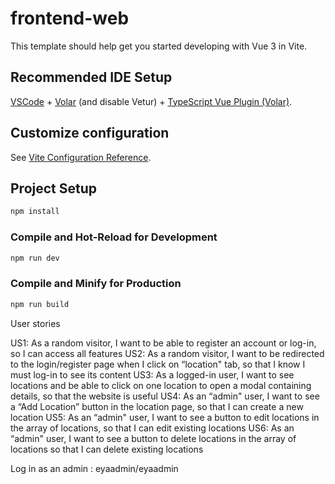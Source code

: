 #  frontend-web

This template should help get you started developing with Vue 3 in Vite.

## Recommended IDE Setup

[VSCode](https://code.visualstudio.com/) + [Volar](https://marketplace.visualstudio.com/items?itemName=Vue.volar) (and disable Vetur) + [TypeScript Vue Plugin (Volar)](https://marketplace.visualstudio.com/items?itemName=Vue.vscode-typescript-vue-plugin).

## Customize configuration

See [Vite Configuration Reference](https://vitejs.dev/config/).

## Project Setup

```sh
npm install
```

### Compile and Hot-Reload for Development

```sh
npm run dev
```

### Compile and Minify for Production

```sh
npm run build
```

User stories 

US1: As a random visitor, I want to be able to register an account or log-in, so I can
access all features
US2: As a random visitor, I want to be redirected to the login/register page when I click on
“location" tab, so that I know I must log-in to see its content
US3: As a logged-in user, I want to see locations and be able to click on one location to
open a modal containing details, so that the website is useful
US4: As an “admin" user, I want to see a “Add Location” button in the location page, so
that I can create a new location
US5: As an “admin" user, I want to see a button to edit locations in the array of locations,
so that I can edit existing locations
US6: As an “admin" user, I want to see a button to delete locations in the array of
locations so that I can delete existing locations

Log in as an admin : eyaadmin/eyaadmin
